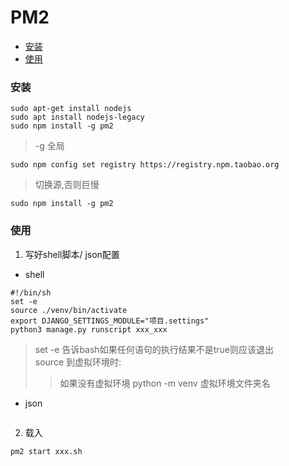 # PM2

* [安装](#安装)
* [使用](#使用)

### 安装
```
sudo apt-get install nodejs
sudo apt install nodejs-legacy
sudo npm install -g pm2
```
> -g 全局

```
sudo npm config set registry https://registry.npm.taobao.org
```
> 切换源,否则巨慢

```
sudo npm install -g pm2
```

### 使用
1. 写好shell脚本/ json配置

* shell
```
#!/bin/sh
set -e
source ./venv/bin/activate
export DJANGO_SETTINGS_MODULE="项目.settings"
python3 manage.py runscript xxx_xxx
```
> set -e 告诉bash如果任何语句的执行结果不是true则应该退出   
> source 到虚拟环境时:
>> 如果没有虚拟环境 python -m venv 虚拟环境文件夹名

* json
```
```

2. 载入
```
pm2 start xxx.sh
```
